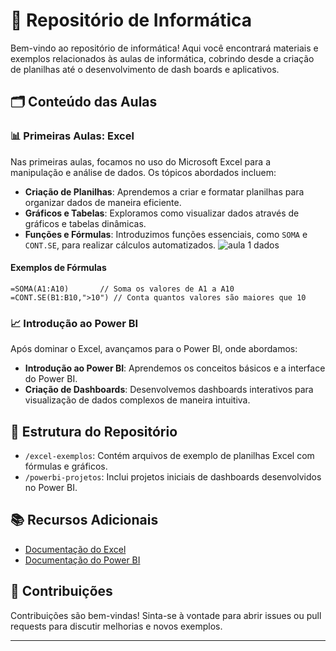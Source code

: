 # 📘 Repositório de Informática

Bem-vindo ao repositório de informática! Aqui você encontrará materiais e exemplos relacionados às aulas de informática, cobrindo desde a criação de planilhas até o desenvolvimento de dash boards e aplicativos.

## 🗂 Conteúdo das Aulas

### 📊 Primeiras Aulas: Excel
Nas primeiras aulas, focamos no uso do Microsoft Excel para a manipulação e análise de dados. Os tópicos abordados incluem:

- **Criação de Planilhas**: Aprendemos a criar e formatar planilhas para organizar dados de maneira eficiente.
- **Gráficos e Tabelas**: Exploramos como visualizar dados através de gráficos e tabelas dinâmicas.
- **Funções e Fórmulas**: Introduzimos funções essenciais, como `SOMA` e `CONT.SE`, para realizar cálculos automatizados.
![aula 1 dados](https://github.com/user-attachments/assets/d752c0b3-d59e-4841-85e0-92f1e57ebe57)

  
#### Exemplos de Fórmulas
```excel
=SOMA(A1:A10)       // Soma os valores de A1 a A10
=CONT.SE(B1:B10,">10") // Conta quantos valores são maiores que 10
```

### 📈 Introdução ao Power BI
Após dominar o Excel, avançamos para o Power BI, onde abordamos:

- **Introdução ao Power BI**: Aprendemos os conceitos básicos e a interface do Power BI.
- **Criação de Dashboards**: Desenvolvemos dashboards interativos para visualização de dados complexos de maneira intuitiva.

## 📂 Estrutura do Repositório

- `/excel-exemplos`: Contém arquivos de exemplo de planilhas Excel com fórmulas e gráficos.
- `/powerbi-projetos`: Inclui projetos iniciais de dashboards desenvolvidos no Power BI.

## 📚 Recursos Adicionais

- [Documentação do Excel](https://support.microsoft.com/en-us/excel)
- [Documentação do Power BI](https://docs.microsoft.com/en-us/power-bi/)

## 🤝 Contribuições

Contribuições são bem-vindas! Sinta-se à vontade para abrir issues ou pull requests para discutir melhorias e novos exemplos.

---

